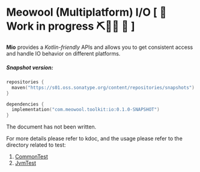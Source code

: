 # Meowool (Multiplatform) I/O [ 🚧 Work in progress ⛏👷🔧️ 🚧 ]

<!--description start-->

**Mio** provides a *Kotlin-friendly* APIs and allows you to get consistent access and handle IO behavior on different platforms.
<!--description end-->

##### Snapshot version:

```kotlin
repositories {
  maven("https://s01.oss.sonatype.org/content/repositories/snapshots")
}

dependencies {
  implementation("com.meowool.toolkit:io:0.1.0-SNAPSHOT")
}
```

The document has not been written. 

For more details please refer to kdoc, and the usage please refer to the directory related to test:
1. [CommonTest](/core/src/commonTest/kotlin)
2. [JvmTest](/core/src/jvmTest/kotlin)